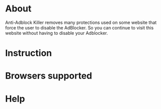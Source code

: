 About
===================

Anti-Adblock Killer removes many protections used on some website that force the user to disable the AdBlocker. So you can continue to visit this website without having to disable your Adblocker.

Instruction
===================


Browsers supported
===================


Help
===================
